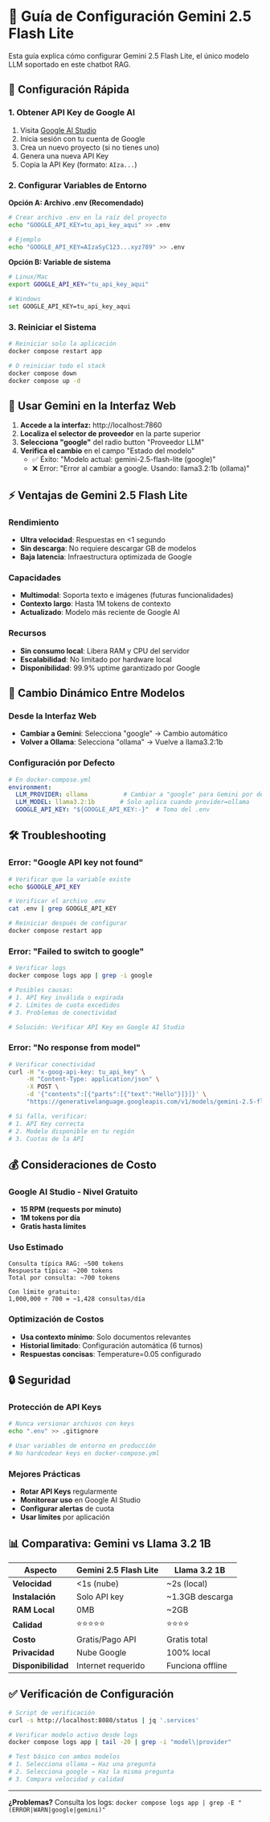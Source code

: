 # 🤖 Guía de Configuración Gemini 2.5 Flash Lite

Esta guía explica cómo configurar Gemini 2.5 Flash Lite, el único modelo LLM soportado en este chatbot RAG.

## 🚀 Configuración Rápida

### 1. Obtener API Key de Google AI

1. Visita [Google AI Studio](https://makersuite.google.com/app/apikey)
2. Inicia sesión con tu cuenta de Google
3. Crea un nuevo proyecto (si no tienes uno)
4. Genera una nueva API Key
5. Copia la API Key (formato: `AIza...`)

### 2. Configurar Variables de Entorno

**Opción A: Archivo .env (Recomendado)**
```bash
# Crear archivo .env en la raíz del proyecto
echo "GOOGLE_API_KEY=tu_api_key_aqui" >> .env

# Ejemplo
echo "GOOGLE_API_KEY=AIzaSyC123...xyz789" >> .env
```

**Opción B: Variable de sistema**
```bash
# Linux/Mac
export GOOGLE_API_KEY="tu_api_key_aqui"

# Windows
set GOOGLE_API_KEY=tu_api_key_aqui
```

### 3. Reiniciar el Sistema

```bash
# Reiniciar solo la aplicación
docker compose restart app

# O reiniciar todo el stack
docker compose down
docker compose up -d
```

## 🎯 Usar Gemini en la Interfaz Web

1. **Accede a la interfaz:** http://localhost:7860
2. **Localiza el selector de proveedor** en la parte superior
3. **Selecciona "google"** del radio button "Proveedor LLM"
4. **Verifica el cambio** en el campo "Estado del modelo"
   - ✅ Éxito: "Modelo actual: gemini-2.5-flash-lite (google)"
   - ❌ Error: "Error al cambiar a google. Usando: llama3.2:1b (ollama)"

## ⚡ Ventajas de Gemini 2.5 Flash Lite

### Rendimiento
- **Ultra velocidad**: Respuestas en <1 segundo
- **Sin descarga**: No requiere descargar GB de modelos
- **Baja latencia**: Infraestructura optimizada de Google

### Capacidades
- **Multimodal**: Soporta texto e imágenes (futuras funcionalidades)
- **Contexto largo**: Hasta 1M tokens de contexto
- **Actualizado**: Modelo más reciente de Google AI

### Recursos
- **Sin consumo local**: Libera RAM y CPU del servidor
- **Escalabilidad**: No limitado por hardware local
- **Disponibilidad**: 99.9% uptime garantizado por Google

## 🔄 Cambio Dinámico Entre Modelos

### Desde la Interfaz Web
- **Cambiar a Gemini**: Selecciona "google" → Cambio automático
- **Volver a Ollama**: Selecciona "ollama" → Vuelve a llama3.2:1b

### Configuración por Defecto
```yaml
# En docker-compose.yml
environment:
  LLM_PROVIDER: ollama          # Cambiar a "google" para Gemini por defecto
  LLM_MODEL: llama3.2:1b       # Solo aplica cuando provider=ollama
  GOOGLE_API_KEY: "${GOOGLE_API_KEY:-}"  # Toma del .env
```

## 🛠️ Troubleshooting

### Error: "Google API key not found"
```bash
# Verificar que la variable existe
echo $GOOGLE_API_KEY

# Verificar el archivo .env
cat .env | grep GOOGLE_API_KEY

# Reiniciar después de configurar
docker compose restart app
```

### Error: "Failed to switch to google"
```bash
# Verificar logs
docker compose logs app | grep -i google

# Posibles causas:
# 1. API Key inválida o expirada
# 2. Límites de cuota excedidos
# 3. Problemas de conectividad

# Solución: Verificar API Key en Google AI Studio
```

### Error: "No response from model"
```bash
# Verificar conectividad
curl -H "x-goog-api-key: tu_api_key" \
     -H "Content-Type: application/json" \
     -X POST \
     -d '{"contents":[{"parts":[{"text":"Hello"}]}]}' \
     "https://generativelanguage.googleapis.com/v1/models/gemini-2.5-flash-lite:generateContent"

# Si falla, verificar:
# 1. API Key correcta
# 2. Modelo disponible en tu región
# 3. Cuotas de la API
```

## 💰 Consideraciones de Costo

### Google AI Studio - Nivel Gratuito
- **15 RPM (requests por minuto)**
- **1M tokens por día** 
- **Gratis hasta límites**

### Uso Estimado
```
Consulta típica RAG: ~500 tokens
Respuesta típica: ~200 tokens
Total por consulta: ~700 tokens

Con límite gratuito:
1,000,000 ÷ 700 = ~1,428 consultas/día
```

### Optimización de Costos
- **Usa contexto mínimo**: Solo documentos relevantes
- **Historial limitado**: Configuración automática (6 turnos)
- **Respuestas concisas**: Temperature=0.05 configurado

## 🔒 Seguridad

### Protección de API Keys
```bash
# Nunca versionar archivos con keys
echo ".env" >> .gitignore

# Usar variables de entorno en producción
# No hardcodear keys en docker-compose.yml
```

### Mejores Prácticas
- **Rotar API Keys** regularmente
- **Monitorear uso** en Google AI Studio
- **Configurar alertas** de cuota
- **Usar límites** por aplicación

## 📊 Comparativa: Gemini vs Llama 3.2 1B

| Aspecto | Gemini 2.5 Flash Lite | Llama 3.2 1B |
|---------|------------------------|---------------|
| **Velocidad** | <1s (nube) | ~2s (local) |
| **Instalación** | Solo API key | ~1.3GB descarga |
| **RAM Local** | 0MB | ~2GB |
| **Calidad** | ⭐⭐⭐⭐⭐ | ⭐⭐⭐⭐ |
| **Costo** | Gratis/Pago API | Gratis total |
| **Privacidad** | Nube Google | 100% local |
| **Disponibilidad** | Internet requerido | Funciona offline |

## ✅ Verificación de Configuración

```bash
# Script de verificación
curl -s http://localhost:8080/status | jq '.services'

# Verificar modelo activo desde logs
docker compose logs app | tail -20 | grep -i "model\|provider"

# Test básico con ambos modelos
# 1. Selecciona ollama → Haz una pregunta
# 2. Selecciona google → Haz la misma pregunta
# 3. Compara velocidad y calidad
```

---

**¿Problemas?** Consulta los logs: `docker compose logs app | grep -E "(ERROR|WARN|google|gemini)"`